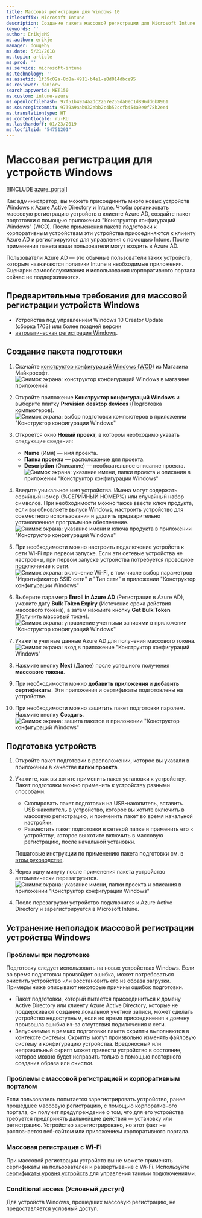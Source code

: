 ```yaml
---
title: Массовая регистрация для Windows 10
titlesuffix: Microsoft Intune
description: Создание пакета массовой регистрации для Microsoft Intune
keywords: ''
author: ErikjeMS
ms.author: erikje
manager: dougeby
ms.date: 5/21/2018
ms.topic: article
ms.prod: ''
ms.service: microsoft-intune
ms.technology: ''
ms.assetid: 1f39c02a-8d8a-4911-b4e1-e8d014dbce95
ms.reviewer: damionw
search.appverid: MET150
ms.custom: intune-azure
ms.openlocfilehash: 97f51b4934a2dc2267e255da0ec1d896dd6b8961
ms.sourcegitcommit: 9739a9aab032ebb2c4b52ccfb454a9e0f78b2ee4
ms.translationtype: HT
ms.contentlocale: ru-RU
ms.lasthandoff: 01/23/2019
ms.locfileid: "54751201"
---
```

# <a name="bulk-enrollment-for-windows-devices"></a>Массовая регистрация для устройств Windows

[!INCLUDE [azure_portal](./includes/azure_portal.md)]

Как администратор, вы можете присоединить много новых устройств Windows к Azure Active Directory и Intune. Чтобы организовать массовую регистрацию устройств в клиенте Azure AD, создайте пакет подготовки с помощью приложения "Конструктор конфигураций Windows" (WCD). После применения пакета подготовки к корпоративным устройствам эти устройства присоединяются к клиенту Azure AD и регистрируются для управления с помощью Intune. После применения пакета ваши пользователи могут входить в Azure AD.

Пользователи Azure AD — это обычные пользователи таких устройств, которым назначаются политики Intune и необходимые приложения. Сценарии самообслуживания и использования корпоративного портала сейчас не поддерживаются.

## <a name="prerequisites-for-windows-devices-bulk-enrollment"></a>Предварительные требования для массовой регистрации устройств Windows

- Устройства под управлением Windows 10 Creator Update (сборка 1703) или более поздней версии
- [автоматическая регистрация Windows](windows-enroll.md#enable-windows-10-automatic-enrollment).

## <a name="create-a-provisioning-package"></a>Создание пакета подготовки

1. Скачайте [конструктор конфигураций Windows (WCD)](https://www.microsoft.com/store/apps/9nblggh4tx22) из Магазина Майкрософт.
   ![Снимок экрана: конструктор конфигураций Windows в магазине приложений](media/bulk-enroll-store.png)

2. Откройте приложение **Конструктор конфигураций Windows** и выберите плитку **Provision desktop devices** (Подготовка компьютеров).
   ![Снимок экрана: выбор подготовки компьютеров в приложении "Конструктор конфигурации Windows"](media/bulk-enroll-select.png)

3. Откроется окно **Новый проект**, в котором необходимо указать следующие сведения:
   - **Name** (Имя) — имя проекта.
   - **Папка проекта** — расположение для проекта.
   - **Description** (Описание) — необязательное описание проекта. ![Снимок экрана: указание имени, папки проекта и описания в приложении "Конструктор конфигурации Windows"](media/bulk-enroll-name.png)

4. Введите уникальное имя устройства. Имена могут содержать серийный номер (%СЕРИЙНЫЙ НОМЕР%) или случайный набор символов. При необходимости можно также ввести ключ продукта, если вы обновляете выпуск Windows, настроить устройство для совместного использования и удалить предварительно установленное программное обеспечение.
   ![Снимок экрана: указание имени и ключа продукта в приложении "Конструктор конфигураций Windows"](media/bulk-enroll-device.png)

5. При необходимости можно настроить подключение устройств к сети Wi-Fi при первом запуске.  Если эти сетевые устройства не настроены, при первом запуске устройства потребуется проводное подключение к сети.
   ![Снимок экрана: включение Wi-Fi, в том числе выбор параметров "Идентификатор SSID сети" и "Тип сети" в приложении "Конструктор конфигурации Windows"](media/bulk-enroll-network.png)

6. Выберите параметр **Enroll in Azure AD** (Регистрация в Azure AD), укажите дату **Bulk Token Expiry** (Истечение срока действия массового токена), а затем нажмите кнопку **Get Bulk Token** (Получить массовый токен).
   ![Снимок экрана: управление учетными записями в приложении "Конструктор конфигураций Windows"](media/bulk-enroll-account.png)

7. Укажите учетные данные Azure AD для получения массового токена.
   ![Снимок экрана: вход в приложение "Конструктор конфигураций Windows"](media/bulk-enroll-cred.png)

8. Нажмите кнопку **Next** (Далее) после успешного получения **массового токена**.

9. При необходимости можно **добавить приложения** и **добавить сертификаты**. Эти приложения и сертификаты подготовлены на устройстве.

10. При необходимости можно защитить пакет подготовки паролем.  Нажмите кнопку **Создать**.
    ![Снимок экрана: защита пакетов в приложении "Конструктор конфигураций Windows"](media/bulk-enroll-create.png)

## <a name="provision-devices"></a>Подготовка устройств

1. Откройте пакет подготовки в расположении, которое вы указали в приложении в качестве **папки проекта**.

2. Укажите, как вы хотите применить пакет установки к устройству.  Пакет подготовки можно применить к устройству разными способами.
   - Скопировать пакет подготовки на USB-накопитель, вставить USB-накопитель в устройство, которое вы хотите включить в массовую регистрацию, и применить пакет во время начальной настройки.
   - Разместить пакет подготовки в сетевой папке и применить его к устройству, которое вы хотите включить в массовую регистрацию, после начальной установки.

   Пошаговые инструкции по применению пакета подготовки см. в [этом руководстве](https://technet.microsoft.com/itpro/windows/configure/provisioning-apply-package).

3. Через одну минуту после применения пакета устройство автоматически перезагрузится.
   ![Снимок экрана: указание имени, папки проекта и описания в приложении "Конструктор конфигурации Windows"](media/bulk-enroll-add.png)

4. После перезагрузки устройство подключится к Azure Active Directory и зарегистрируется в Microsoft Intune.

## <a name="troubleshooting-windows-bulk-enrollment"></a>Устранение неполадок массовой регистрации устройства Windows

### <a name="provisioning-issues"></a>Проблемы при подготовке
Подготовку следует использовать на новых устройствах Windows. Если во время подготовки произойдет ошибка, может потребоваться очистить устройство или восстановить его из образа загрузки. Примеры ниже описывают некоторые причины ошибок подготовки.

- Пакет подготовки, который пытается присоединиться к домену Active Directory или клиенту Azure Active Directory, которые не поддерживают создание локальной учетной записи, может сделать устройство недоступным, если во время присоединения к домену произошла ошибка из-за отсутствия подключения к сети.
- Запускаемые в рамках подготовки пакета скрипты выполняются в контексте системы. Скрипты могут произвольно изменять файловую систему и конфигурацию устройства. Вредоносный или неправильный скрипт может привести устройство в состояние, которое можно будет исправить только с помощью повторного создания образа или очистки.

### <a name="problems-with-bulk-enrollment-and-company-portal"></a>Проблемы с массовой регистрацией и корпоративным порталом
Если пользователь попытается зарегистрировать устройство, ранее прошедшее массовую регистрацию, с помощью корпоративного портала, он получит предупреждение о том, что для его устройства требуется предпринять дальнейшие действия — установку или регистрацию. Устройство зарегистрировано, но этот факт не распознается веб-сайтом или приложением корпоративного портала.

### <a name="bulk-enrollment-with-wi-fi"></a>Массовая регистрация с Wi-Fi 

При массовой регистрации устройств вы не можете применять сертификаты на пользователей и развертывание с Wi-Fi. Используйте [сертификаты уровня устройств](certificates-configure.md) для управления такими подключениями. 

### <a name="conditional-access"></a>Conditional access (Условный доступ)
Для устройств Windows, прошедших массовую регистрацию, не предоставляется условный доступ.
